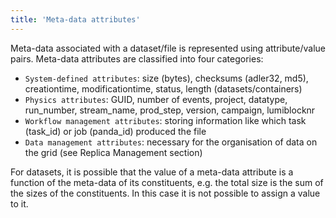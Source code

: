 ```yaml
---
title: 'Meta-data attributes'
---
```


Meta-data associated with a dataset/file is represented using
attribute/value pairs. Meta-data attributes are classified into four
categories:

-   `System-defined attributes`: size (bytes), checksums (adler32, md5),
    creationtime, modificationtime, status, length (datasets/containers)
-   `Physics attributes`: GUID, number of events, project, datatype,
    run_number, stream_name, prod_step, version, campaign, lumiblocknr
-   `Workflow management attributes`: storing information like which
    task (task_id) or job (panda_id) produced the file
-   `Data management attributes`: necessary for the organisation of data
    on the grid (see Replica Management section)

For datasets, it is possible that the value of a meta-data attribute is
a function of the meta-data of its constituents, e.g. the total size is
the sum of the sizes of the constituents. In this case it is not
possible to assign a value to it.
